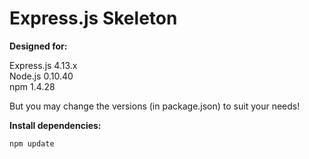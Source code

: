 # Express.js Skeleton

**Designed for:**

Express.js 4.13.x<br />
Node.js 0.10.40<br />
npm 1.4.28

But you may change the versions (in package.json) to suit your needs!

**Install dependencies:**

    npm update
